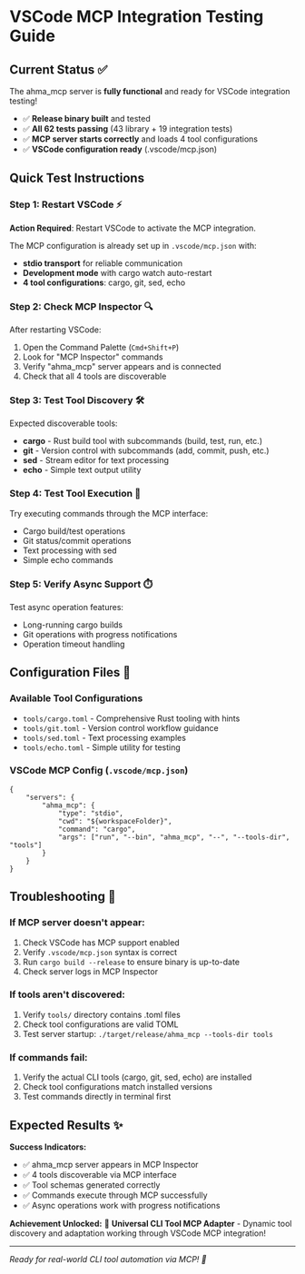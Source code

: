 # VSCode MCP Integration Testing Guide

## Current Status ✅

The ahma_mcp server is **fully functional** and ready for VSCode integration testing!

- ✅ **Release binary built** and tested
- ✅ **All 62 tests passing** (43 library + 19 integration tests)
- ✅ **MCP server starts correctly** and loads 4 tool configurations
- ✅ **VSCode configuration ready** (.vscode/mcp.json)

## Quick Test Instructions

### Step 1: Restart VSCode ⚡
**Action Required**: Restart VSCode to activate the MCP integration.

The MCP configuration is already set up in `.vscode/mcp.json` with:
- **stdio transport** for reliable communication
- **Development mode** with cargo watch auto-restart
- **4 tool configurations**: cargo, git, sed, echo

### Step 2: Check MCP Inspector 🔍
After restarting VSCode:
1. Open the Command Palette (`Cmd+Shift+P`)
2. Look for "MCP Inspector" commands
3. Verify "ahma_mcp" server appears and is connected
4. Check that all 4 tools are discoverable

### Step 3: Test Tool Discovery 🛠️
Expected discoverable tools:
- **cargo** - Rust build tool with subcommands (build, test, run, etc.)
- **git** - Version control with subcommands (add, commit, push, etc.)
- **sed** - Stream editor for text processing
- **echo** - Simple text output utility

### Step 4: Test Tool Execution 🚀
Try executing commands through the MCP interface:
- Cargo build/test operations
- Git status/commit operations  
- Text processing with sed
- Simple echo commands

### Step 5: Verify Async Support ⏱️
Test async operation features:
- Long-running cargo builds
- Git operations with progress notifications
- Operation timeout handling

## Configuration Files 📁

### Available Tool Configurations
- `tools/cargo.toml` - Comprehensive Rust tooling with hints
- `tools/git.toml` - Version control workflow guidance
- `tools/sed.toml` - Text processing examples
- `tools/echo.toml` - Simple utility for testing

### VSCode MCP Config (`.vscode/mcp.json`)
```jsonc
{
    "servers": {
        "ahma_mcp": {
            "type": "stdio",
            "cwd": "${workspaceFolder}",
            "command": "cargo",
            "args": ["run", "--bin", "ahma_mcp", "--", "--tools-dir", "tools"]
        }
    }
}
```

## Troubleshooting 🔧

### If MCP server doesn't appear:
1. Check VSCode has MCP support enabled
2. Verify `.vscode/mcp.json` syntax is correct
3. Run `cargo build --release` to ensure binary is up-to-date
4. Check server logs in MCP Inspector

### If tools aren't discovered:
1. Verify `tools/` directory contains .toml files
2. Check tool configurations are valid TOML
3. Test server startup: `./target/release/ahma_mcp --tools-dir tools`

### If commands fail:
1. Verify the actual CLI tools (cargo, git, sed, echo) are installed
2. Check tool configurations match installed versions
3. Test commands directly in terminal first

## Expected Results ✨

**Success Indicators:**
- ✅ ahma_mcp server appears in MCP Inspector
- ✅ 4 tools discoverable via MCP interface
- ✅ Tool schemas generated correctly
- ✅ Commands execute through MCP successfully
- ✅ Async operations work with progress notifications

**Achievement Unlocked:** 
🎉 **Universal CLI Tool MCP Adapter** - Dynamic tool discovery and adaptation working through VSCode MCP integration!

---
*Ready for real-world CLI tool automation via MCP! 🚀*
